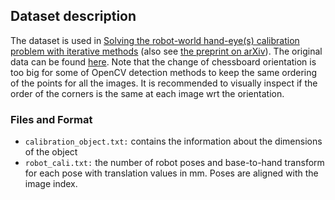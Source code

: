 
## Dataset description

The dataset is used in [Solving the robot-world hand-eye(s) calibration problem with iterative methods](https://link.springer.com/article/10.1007/s00138-017-0841-7) (also see [the preprint on arXiv](https://arxiv.org/abs/1907.12425)). The original data can be found [here](https://agdatacommons.nal.usda.gov/articles/dataset/Data_from_Solving_the_Robot-World_Hand-Eye_s_Calibration_Problem_with_Iterative_Methods/24667896). Note that the change of chessboard orientation is too big for some of OpenCV detection methods to keep the same ordering of the points for all the images. It is recommended to visually inspect if the order of the corners is the same at each image wrt the orientation.

### Files and Format

- `calibration_object.txt:` contains the information about the dimensions of the object
- `robot_cali.txt:` the number of robot poses and base-to-hand transform for each pose with translation values in mm. Poses are aligned with the image index.

